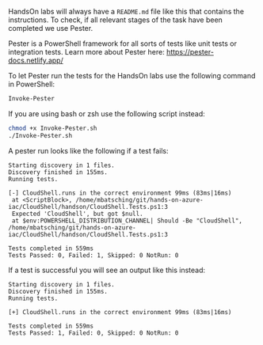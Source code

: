 HandsOn labs will always have a `README.md` file like this that contains the instructions. To check, if all relevant stages of the task have been completed we use Pester.

Pester is a PowerShell framework for all sorts of tests like unit tests or integration tests. Learn more about Pester here: https://pester-docs.netlify.app/

To let Pester run the tests for the HandsOn labs use the following command in PowerShell:

```powershell
Invoke-Pester
```

If you are using bash or zsh use the following script instead:

```bash
chmod +x Invoke-Pester.sh
./Invoke-Pester.sh
```

A pester run looks like the following if a test fails:

```text
Starting discovery in 1 files.
Discovery finished in 155ms.
Running tests.

[-] CloudShell.runs in the correct environment 99ms (83ms|16ms)
 at <ScriptBlock>, /home/mbatsching/git/hands-on-azure-iac/CloudShell/handson/CloudShell.Tests.ps1:3
 Expected 'CloudShell', but got $null.
 at $env:POWERSHELL_DISTRIBUTION_CHANNEL| Should -Be "CloudShell", /home/mbatsching/git/hands-on-azure-iac/CloudShell/handson/CloudShell.Tests.ps1:3

Tests completed in 559ms
Tests Passed: 0, Failed: 1, Skipped: 0 NotRun: 0
```

If a test is successful you will see an output like this instead:

```text
Starting discovery in 1 files.
Discovery finished in 155ms.
Running tests.

[+] CloudShell.runs in the correct environment 99ms (83ms|16ms)

Tests completed in 559ms
Tests Passed: 1, Failed: 0, Skipped: 0 NotRun: 0
```